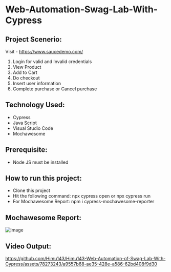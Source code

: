 # Web-Automation-Swag-Lab-With-Cypress
## Project Scenerio:
Visit - https://www.saucedemo.com/

1. Login for valid and Invalid credentials
2. View Product
3. Add to Cart
4. Do checkout
5. Insert user information
6. Complete purchase or Cancel purchase
## Technology Used:
- Cypress
- Java Script
- Visual Studio Code
- Mochawesome
## Prerequisite:
- Node JS must be installed
## How to run this project:
- Clone this project
- Hit the following command: npx cypress open or npx cypress run
- For Mochawesome Report: npm i cypress-mochawesome-reporter

## Mochawesome Report:
![image](https://github.com/Himu143/Himu143-Web-Automation-of-Swag-Lab-With-Cypress/assets/78273243/d800ffaf-63d5-466e-a78d-6f092517c1d7)
## Video Output: 
https://github.com/Himu143/Himu143-Web-Automation-of-Swag-Lab-With-Cypress/assets/78273243/a9557b68-ae35-428e-a586-62bd408f9d30

